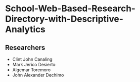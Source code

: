 # **School-Web-Based-Research-Directory-with-Descriptive-Analytics**

## **Researchers**
- Clint John Canaling
- Mark Jerico Desierto
- Algemar Toremoro
- John Alexander Dechimo
